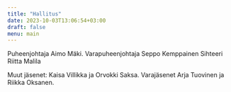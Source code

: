 ```yaml
---
title: "Hallitus"
date: 2023-10-03T13:06:54+03:00
draft: false
menu: main
---
```


Puheenjohtaja Aimo Mäki.
Varapuheenjohtaja Seppo Kemppainen
Sihteeri Riitta Malila

Muut jäsenet: Kaisa Villikka ja Orvokki Saksa. Varajäsenet Arja Tuovinen ja Riikka Oksanen.
